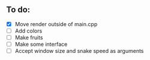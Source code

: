 ## To do:
- [x] Move render outside of main.cpp
- [ ] Add colors
- [ ] Make fruits
- [ ] Make some interface
- [ ] Accept window size and snake speed as arguments
